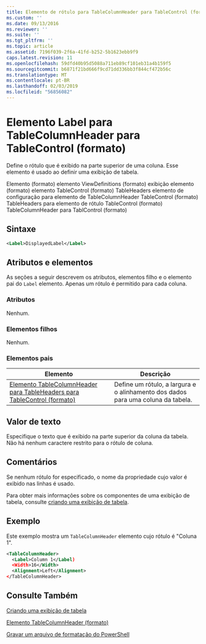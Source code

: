 ```yaml
---
title: Elemento de rótulo para TableColumnHeader para TableControl (formato) | Microsoft Docs
ms.custom: ''
ms.date: 09/13/2016
ms.reviewer: ''
ms.suite: ''
ms.tgt_pltfrm: ''
ms.topic: article
ms.assetid: 7196f039-2f6a-41fd-b252-5b1623ebb9f9
caps.latest.revision: 11
ms.openlocfilehash: 59dfd40b95d5088a711eb89cf101eb31a4b159f5
ms.sourcegitcommit: b6871f21bd666f9cd71dd336bb3f844cf472b56c
ms.translationtype: MT
ms.contentlocale: pt-BR
ms.lasthandoff: 02/03/2019
ms.locfileid: "56856082"
---
```

# <a name="label-element-for-tablecolumnheader-for-tablecontrol-format"></a>Elemento Label para TableColumnHeader para TableControl (formato)

Define o rótulo que é exibido na parte superior de uma coluna. Esse elemento é usado ao definir uma exibição de tabela.

Elemento (formato) elemento ViewDefinitions (formato) exibição elemento (formato) elemento TableControl (formato) TableHeaders elemento de configuração para elemento de TableColumnHeader TableControl (formato) TableHeaders para elemento de rótulo TableControl (formato) TableColumnHeader para TablControl (formato)

## <a name="syntax"></a>Sintaxe

```xml
<Label>DisplayedLabel</Label>

```

## <a name="attributes-and-elements"></a>Atributos e elementos

As seções a seguir descrevem os atributos, elementos filho e o elemento pai do `Label` elemento. Apenas um rótulo é permitido para cada coluna.

### <a name="attributes"></a>Atributos

Nenhum.

### <a name="child-elements"></a>Elementos filhos

Nenhum.

### <a name="parent-elements"></a>Elementos pais

|Elemento|Descrição|
|-------------|-----------------|
|[Elemento TableColumnHeader para TableHeaders para TableControl (formato)](./tablecolumnheader-element-format.md)|Define um rótulo, a largura e o alinhamento dos dados para uma coluna da tabela.|

## <a name="text-value"></a>Valor de texto

Especifique o texto que é exibido na parte superior da coluna da tabela. Não há nenhum caractere restrito para o rótulo de coluna.

## <a name="remarks"></a>Comentários

Se nenhum rótulo for especificado, o nome da propriedade cujo valor é exibido nas linhas é usado.

Para obter mais informações sobre os componentes de uma exibição de tabela, consulte [criando uma exibição de tabela](./creating-a-table-view.md).

## <a name="example"></a>Exemplo

Este exemplo mostra um `TableColumnHeader` elemento cujo rótulo é "Coluna 1".

```xml
<TableColumnHeader>
  <Label>Column 1</Label)
  <Width>16</Width>
  <Alignment>Left</Alignment>
</TableColumnHeader>
```

## <a name="see-also"></a>Consulte Também

[Criando uma exibição de tabela](./creating-a-table-view.md)

[Elemento TableColumnHeader (formato)](./tablecolumnheader-element-format.md)

[Gravar um arquivo de formatação do PowerShell](./writing-a-powershell-formatting-file.md)
